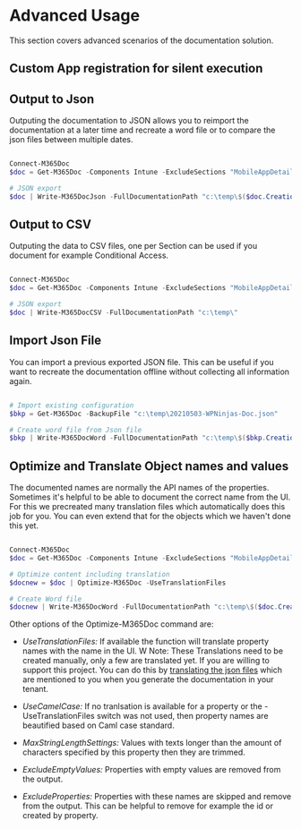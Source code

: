 # Advanced Usage

This section covers advanced scenarios of the documentation solution.

## Custom App registration for silent execution


## Output to Json

Outputing the documentation to JSON allows you to reimport the documentation at a later time and recreate a word file or to compare the json files between multiple dates.

```powershell

Connect-M365Doc
$doc = Get-M365Doc -Components Intune -ExcludeSections "MobileAppDetailed"

# JSON export
$doc | Write-M365DocJson -FullDocumentationPath "c:\temp\$($doc.CreationDate.ToString("yyyyMMddHHmm"))-WPNinjas-Doc.json"


```

## Output to CSV

Outputing the data to CSV files, one per Section can be used if you document for example Conditional Access.

```powershell

Connect-M365Doc
$doc = Get-M365Doc -Components Intune -ExcludeSections "MobileAppDetailed"

# JSON export
$doc | Write-M365DocCSV -FullDocumentationPath "c:\temp\"

```

## Import Json File

You can import a previous exported JSON file. This can be useful if you want to recreate the documentation offline without collecting all information again.

```powershell

# Import existing configuration
$bkp = Get-M365Doc -BackupFile "c:\temp\20210503-WPNinjas-Doc.json"

# Create word file from Json file
$bkp | Write-M365DocWord -FullDocumentationPath "c:\temp\$($bkp.CreationDate.ToString("yyyyMMddHHmm"))-WPNinjas-DocBkp.docx"


```

## Optimize and Translate Object names and values

The documented names are normally the API names of the properties. Sometimes it's helpful to be able to document the correct name from the UI. For this we precreated many translation files which automatically does this job for you. You can even extend that for the objects which we haven't done this yet.

```powershell

Connect-M365Doc
$doc = Get-M365Doc -Components Intune -ExcludeSections "MobileAppDetailed"

# Optimize content including translation
$docnew = $doc | Optimize-M365Doc -UseTranslationFiles 

# Create Word file
$docnew | Write-M365DocWord -FullDocumentationPath "c:\temp\$($doc.CreationDate.ToString("yyyyMMddHHmm"))-WPNinjas-Doc-Translated.docx"

```

Other options of the Optimize-M365Doc command are:

- *UseTranslationFiles:* If available the function will translate property names with the name in the UI. W
Note:
These Translations need to be created manually, only a few are translated yet. If you are willing
to support this project. You can do this by [translating the json files](https://github.com/ThomasKur/M365Documentation/blob/master/AddTranslation.md) which are mentioned to you when you generate the documentation in your tenant.

- *UseCamelCase:* If no tranlsation is available for a property or the -UseTranslationFiles switch was not used, then property names are beautified based on Caml case standard.

- *MaxStringLengthSettings:* Values with texts longer than the amount of characters specified by this property then they are trimmed.

- *ExcludeEmptyValues:* Properties with empty values are removed from the output.

- *ExcludeProperties:* Properties with these names are skipped and remove from the output. This can be helpful to remove for example the id or created by property.
